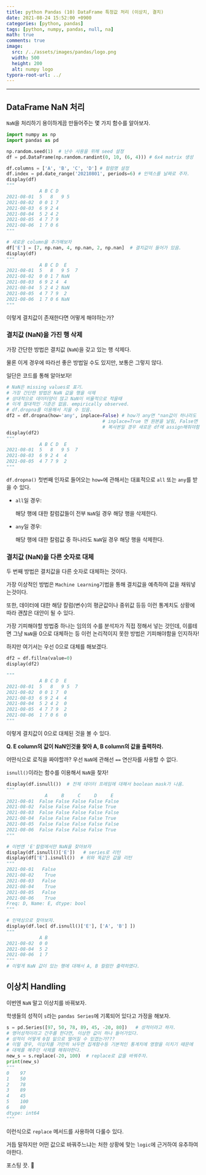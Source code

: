 ```yaml
---
title: python Pandas (10) DataFrame 특정값 처리 (이상치, 결치)
date: 2021-08-24 15:52:00 +0900
categories: [python, pandas]
tags: [python, numpy, pandas, null, na] 
math: true
comments: true
image:
  src: /../assets/images/pandas/logo.png
  width: 500
  height: 200
  alt: numpy logo
typora-root-url: ../
---
```


---

## DataFrame NaN 처리

`NaN`을 처리하기 용이하게끔 만들어주는 몇 가지 함수를 알아보자.

```python
import numpy as np
import pandas as pd

np.random.seed(1)  # 난수 사용을 위해 seed 설정
df = pd.DataFrame(np.random.randint(0, 10, (6, 4))) # 6x4 matrix 생성

df.columns = ['A', 'B', 'C', 'D'] # 컬럼명 설정
df.index = pd.date_range('20210801', periods=6) # 인덱스를 날짜로 주자.
display(df)
"""
            A B C D
2021-08-01  5	8	9 5
2021-08-02  0 0 1 7
2021-08-03  6 9 2 4
2021-08-04  5 2 4 2
2021-08-05  4 7 7 9
2021-08-06  1 7 0 6
"""

# 새로운 column을 추가해보자
df['E'] = [7, np.nan, 4, np.nan, 2, np.nan]  # 결치값이 들어가 있음.
display(df)
"""
            A B C D  E
2021-08-01  5	8	9 5  7
2021-08-02  0 0 1 7 NaN
2021-08-03  6 9 2 4  4
2021-08-04  5 2 4 2 NaN
2021-08-05  4 7 7 9  2
2021-08-06  1 7 0 6 NaN
"""
```

이렇게 결치값이 존재한다면 어떻게 해야하는가?

### 결치값 (NaN)을 가진 행 삭제

가장 간단한 방법은 결치값 (`NaN`)을 갖고 있는 행 삭제다.

물론 이게 경우에 따라선 좋은 방법일 수도 있지만, 보통은 그렇지 않다.

일단은 코드를 통해 알아보자!

```python
# NaN은 missing values로 표기.
# 가장 간단한 방법은 NaN 값을 행을 삭제
# 상대적으로 데이터양이 많고 NaN이 비율적으로 적을때
# 이게 절대적인 기준은 없음. empirically observed.
# df.dropna를 이용해서 지울 수 있음.
df2 = df.dropna(how='any', inplace=False) # how가 any면 "nan값이 하나라도 등장하면 지워라" 이소리임.
                                   # inplace=True 면 원본을 날림, False면 복사본
                                   # 복사본일 경우 새로운 df에 assign해줘야함.
display(df2)
"""
            A B C D  E
2021-08-01  5	8	9 5  7
2021-08-03  6 9 2 4  4
2021-08-05  4 7 7 9  2
"""
```

`df.dropna()` 첫번째 인자로 들어오는 `how=`에 관해서는 대표적으로 `all` 또는 `any`를 받을 수 있다.

- `all`일 경우: 

  해당 행에 대한 칼럼값들이 전부 `NaN`일 경우 해당 행을 삭제한다.

- `any`일 경우:

  해당 행에 대한 칼럼값 중 하나라도 `NaN`일 경우 해당 행을 삭제한다.

### 결치값 (NaN)을 다른 숫자로 대체

두 번째 방법은 결치값을 다른 숫자로 대체하는 것이다.

가장 이상적인 방법은 `Machine Learning`기법을 통해 결치값을 예측하여 값을 채워넣는것이다. 

또한, 데이터에 대한 해당 칼럼(변수)의 평균값이나 중위값 등등 이런 통계치도 상황에 따라 괜찮은 대안이 될 수 있다.

가장 기피해야할 방법중 하나는 임의의 수를 분석자가 직접 정해서 넣는 것인데, 이를테면 그냥 `NaN`을 0으로 대체하는 등 이런 논리적이지 못한 방법은 기피해야함을 인지하자!

하지만 여기서는 우선 0으로 대체를 해보겠다.

```python
df2 = df.fillna(value=0)
display(df2)

"""
            A B C D  E
2021-08-01  5	8	9 5  7
2021-08-02  0 0 1 7  0
2021-08-03  6 9 2 4  4
2021-08-04  5 2 4 2  0
2021-08-05  4 7 7 9  2
2021-08-06  1 7 0 6  0
"""
```

이렇게 결치값이 0으로 대체된 것을 볼 수 있다.

**Q. E column의 값이 NaN인것을 찾아 A, B column의 값을 출력하라.**

어떤식으로 로직을 짜야할까? 우선 `NaN`에 관해선 `==` 연산자를 사용할 수 없다.  

`isnull()`이라는 함수를 이용해서 `NaN`을 찾자!

```python
display(df.isnull())  # 전체 데이터 프레임에 대해서 boolean mask가 나옴.
"""
              A     B     C     D     E
2021-08-01  False False False False False
2021-08-02  False False False False True
2021-08-03  False False False False False
2021-08-04  False False False False True
2021-08-05  False False False False False
2021-08-06  False False False False True
"""

# 이번엔 'E'칼럼에서만 NaN을 찾아보자
display(df.isnull()['E'])   # series로 리턴
display(df['E'].isnull())  # 위와 똑같은 값을 리턴 
"""
2021-08-01   False
2021-08-02    True
2021-08-03   False
2021-08-04    True
2021-08-05   False
2021-08-06    True
Freq: D, Name: E, dtype: bool
"""

# 인덱싱으로 찾아보자.
display(df.loc[ df.isnull()['E'], ['A', 'B'] ])  
"""
            A B
2021-08-02  0 0
2021-08-04  5 2
2021-08-06  1 7
"""
# 이렇게 NaN 값이 있는 행에 대해서 A, B 컬럼만 출력하였다.
```



## 이상치 Handling

이번엔 `NaN` 말고 이상치를 바꿔보자.

학생들의 성적이 `s`라는 `pandas Series`에 기록되어 있다고 가정을 해보자.

```python
s = pd.Series([97, 50, 78, 89, 45, -20, 80])   # 성적이라고 하자.
# 영어성적이라고 간주를 한다면, 이상한 값이 하나 들어가있다.
# 성적이 어떻게 0점 밑으로 떨어질 수 있겠는가???
# 이럴 경우, 이상치를 가만히 놔두면 집계함수등 기본적인 통계치에 영향을 미치기 때문에 
# 대체를 해주던 삭제를 해줘야한다.
new_s = s.replace(-20, 100)  # replace로 값을 바꿔주자.
print(new_s)
"""
0    97
1    50
2    78
3    89
4    45
5    100
6    80
dtype: int64
"""
```

 이런식으로 `replace` 메서드를 사용하여 다룰수 있다. 

거듭 말하지만 어떤 값으로 바꿔주느냐는 처한 상황에 맞는 `logic`에 근거하여 유추하여야한다.



포스팅 끗. 👋 